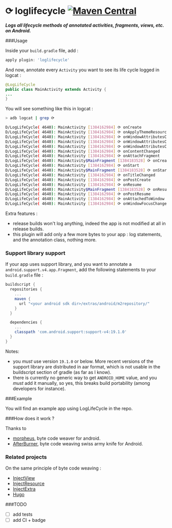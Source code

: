 ⟳ loglifecycle [![Maven Central](https://maven-badges.herokuapp.com/maven-central/com.github.stephanenicolas.loglifecycle/loglifecycle-plugin/badge.svg)](https://maven-badges.herokuapp.com/maven-central/com.github.stephanenicolas.loglifecycle/loglifecycle-plugin)
============

***Logs all lifecycle methods of annotated activities, fragments, views, etc. on Android.***

###Usage

Inside your `build.gradle` file, add : 

```groovy
apply plugin: 'loglifecycle'
```

And now, annotate every `Activity` you want to see its life cycle logged in logcat : 

```java
@LogLifeCycle
public class MainActivity extends Activity {
...
}
```

You will see something like this in logcat : 

```bash
> adb logcat | grep ⟳

D/LogLifeCycle( 4640): MainActivity [1384162984] ⟳ onCreate
D/LogLifeCycle( 4640): MainActivity [1384162984] ⟳ onApplyThemeResource
D/LogLifeCycle( 4640): MainActivity [1384162984] ⟳ onWindowAttributesChanged
D/LogLifeCycle( 4640): MainActivity [1384162984] ⟳ onWindowAttributesChanged
D/LogLifeCycle( 4640): MainActivity [1384162984] ⟳ onWindowAttributesChanged
D/LogLifeCycle( 4640): MainActivity [1384162984] ⟳ onContentChanged
D/LogLifeCycle( 4640): MainActivity [1384162984] ⟳ onAttachFragment
D/LogLifeCycle( 4640): MainActivity$MainFragment [1384183528] ⟳ onCreate
D/LogLifeCycle( 4640): MainActivity [1384162984] ⟳ onStart
D/LogLifeCycle( 4640): MainActivity$MainFragment [1384183528] ⟳ onStart
D/LogLifeCycle( 4640): MainActivity [1384162984] ⟳ onTitleChanged
D/LogLifeCycle( 4640): MainActivity [1384162984] ⟳ onPostCreate
D/LogLifeCycle( 4640): MainActivity [1384162984] ⟳ onResume
D/LogLifeCycle( 4640): MainActivity$MainFragment [1384183528] ⟳ onResume
D/LogLifeCycle( 4640): MainActivity [1384162984] ⟳ onPostResume
D/LogLifeCycle( 4640): MainActivity [1384162984] ⟳ onAttachedToWindow
D/LogLifeCycle( 4640): MainActivity [1384162984] ⟳ onWindowFocusChanged
```

Extra features : 
* release builds won't log anything, indeed the app is not modified at all in release builds.
* this plugin will add only a few more bytes to your app : log statements, and the annotation class, nothing more.

### Support library support

If your app uses support library, and you want to annotate a `android.support.v4.app.Fragment`, add the following statements to your `build.gradle` file : 

```groovy
buildscript {
  repositories {
    ...
    maven {
      url "<your android sdk dir>/extras/android/m2repository/"
    }
  }

  dependencies {
    ...
    classpath 'com.android.support:support-v4:19.1.0'
  }
}
```

Notes:

* you *must* use version `19.1.0` or below. More recent versions of the support library are distributed in aar format, which is not usable in the buildscript section of gradle (as far as I know).
* there is currently no generic way to get `ANDROID_HOME` value, and you *must* add it manually, so yes, this breaks
build portability (among developers for instance).

###Example

You will find an example app using LogLifeCycle in the repo.

###How does it work ?

Thanks to 
* [morpheus](https://github.com/stephanenicolas/morpheus), byte code weaver for android.
* [AfterBurner](https://github.com/stephanenicolas/afterburner), byte code weaving swiss army knife for Android.

### Related projects 

On the same principle of byte code weaving : 

* [InjectView](https://github.com/stephanenicolas/injectview)
* [InjectResource](https://github.com/stephanenicolas/injectresource)
* [InjectExtra](https://github.com/stephanenicolas/injectextra)
* [Hugo](https://github.com/jakewharton/hugo)

###TODO
* [ ] add tests
* [ ] add CI + badge

